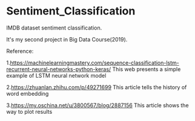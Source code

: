 # Sentiment_Classification
IMDB dataset sentiment classification.

It's my second project in Big Data Course(2019).

Reference:

1.https://machinelearningmastery.com/sequence-classification-lstm-recurrent-neural-networks-python-keras/
  This web presents a simple example of LSTM neural network model
  
2.https://zhuanlan.zhihu.com/p/49271699 This article tells the history of word embedding

3.https://my.oschina.net/u/3800567/blog/2887156 This article shows the way to plot results


